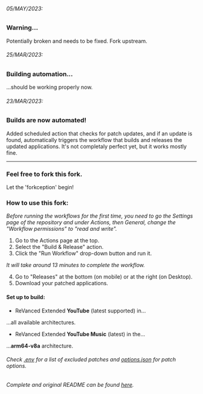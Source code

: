 ###### 05/MAY/2023:
### Warning...
Potentially broken and needs to be fixed. Fork upstream.

###### 25/MAR/2023:
### Building automation...
...should be working properly now.
###### 23/MAR/2023:
### Builds are now automated!
Added scheduled action that checks for patch updates, and if an update is found, automatically triggers the workflow that builds and releases the updated applications. It's not completaly perfect yet, but it works mostly fine.


<hr>

### Feel free to fork this fork.
Let the 'forkception' begin!

### How to use this fork:

*Before running the workflows for the first time, you need to go the Settings page of the repository and under Actions, then General, change the "Workflow permissions" to "read and write".*

1. Go to the Actions page at the top.
2. Select the "Build & Release" action.
3. Click the "Run Workflow" drop-down button and run it.

*It will take around 13 minutes to complete the workflow.*

4. Go to "Releases" at the bottom (on mobile) or at the right (on Desktop).
5. Download your patched applications.

#### Set up to build:
* ReVanced Extended **YouTube** (latest supported) in...

...all available architectures.
* ReVanced Extended **YouTube Music** (latest) in the...

...**arm64-v8a** architecture.



###### Check [.env](https://github.com/Spacellary/docker-py-revanced/blob/main/.env) for a list of excluded patches and [options.json](https://github.com/Spacellary/docker-py-revanced/blob/main/apks/options.json) for patch options.
###### Complete and original README can be found [here](https://github.com/Spacellary/docker-py-revanced/blob/main/README-ORIGINAL.md).
